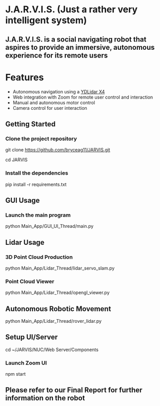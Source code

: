 # J.A.R.V.I.S. (Just a rather very intelligent system)

## J.A.R.V.I.S. is a social navigating robot that aspires to provide an immersive, autonomous experience for its remote users

# Features
* Autonomous navigation using a [YDLidar X4](https://github.com/YDLIDAR/YDLidar-SDK)
* Web integration with Zoom for remote user control and interaction
* Manual and autonomous motor control
* Camera control for user interaction

## Getting Started
### Clone the project repository
git clone https://github.com/bryceag11/JARVIS.git

cd JARVIS

### Install the dependencies
pip install -r requirements.txt

## GUI Usage
### Launch the main program
python Main_App/GUI_UI_Thread/main.py

## Lidar Usage
### 3D Point Cloud Production
python Main_App/Lidar_Thread/lidar_servo_slam.py

### Point Cloud Viewer
python Main_App/Lidar_Thread/opengl_viewer.py

## Autonomous Robotic Movement
python Main_App/Lidar_Thread/rover_lidar.py


## Setup UI/Server

cd ~/JARVIS/NUC/Web Server/Components

### Launch Zoom UI
npm start


## Please refer to our Final Report for further information on the robot
